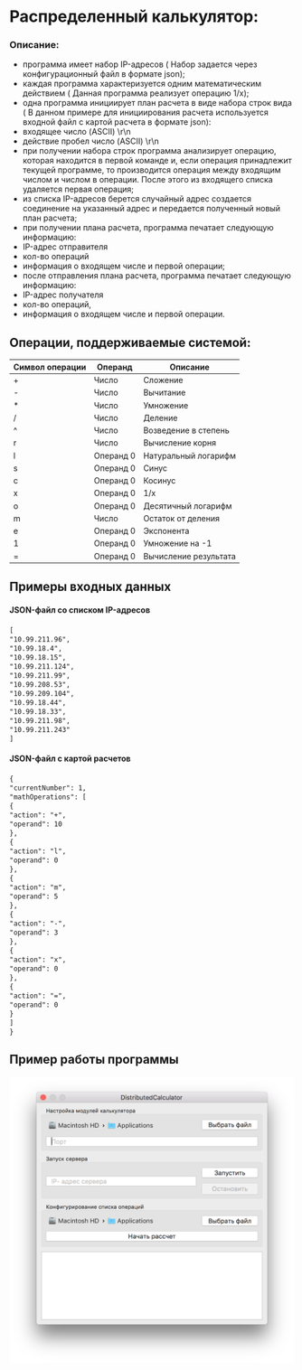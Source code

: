 

# Распределенный калькулятор:
### Описание:
- программа имеет набор IP-адресов ( Набор задается через конфигурационный файл в формате json);
- каждая программа характеризуется одним математическим действием ( Данная программа реализует операцию 1/x);
- одна программа инициирует план расчета в виде набора строк вида ( В данном примере для инициирования расчета используется входной файл с картой расчета в формате json):
- входящее число (ASCII) \r\n
- действие пробел число (ASCII) \r\n
- при получении набора строк программа анализирует операцию, которая находится в первой команде и, если операция принадлежит текущей программе, то производится операция между входящим числом и числом в операции. После этого из входящего списка удаляется первая операция;
- из списка IP-адресов берется случайный адрес создается соединение на указанный адрес и передается полученный новый план расчета;
- при получении плана расчета, программа печатает следующую информацию:
- IP-адрес отправителя
- кол-во операций
- информация о входящем числе и первой операции;
- после отправления плана расчета, программа печатает следующую информацию:
- IP-адрес получателя
- кол-во операций,
- информация о входящем числе и первой операции.

## Операции, поддерживаемые системой:

|Символ операции |Операнд       | Описание
|--|-------------------------------|-----------------------------|
|+|Число|Сложение|
|-|Число|Вычитание|
|*|Число|Умножение|
|/|Число|Деление|
|^|Число|Возведение в степень|
|r|Число|Вычисление корня|
|l|Операнд 0|Натуральный логарифм|
|s|Операнд 0|Синус|
|c|Операнд 0|Косинус|
|x|Операнд 0| 1/x|
|o|Операнд 0|Десятичный логарифм|
|m|Число|Остаток от деления|
|e|Операнд 0|Экспонента|
|1|Операнд 0|Умножение на -1|
|=|Операнд 0|Вычисление результата|

## Примеры входных данных
#### JSON-файл со списком IP-адресов
```
[
"10.99.211.96",
"10.99.18.4",
"10.99.18.15",
"10.99.211.124",
"10.99.211.99",
"10.99.208.53",
"10.99.209.104",
"10.99.18.44",
"10.99.18.33",
"10.99.211.98",
"10.99.211.243"
]
```
#### JSON-файл с картой расчетов
```
{
"currentNumber": 1,
"mathOperations": [
{
"action": "+",
"operand": 10
},
{
"action": "l",
"operand": 0
},
{
"action": "m",
"operand": 5
},
{
"action": "-",
"operand": 3
},
{
"action": "x",
"operand": 0
},
{
"action": "=",
"operand": 0
}
]
}

```
## Пример работы программы
![example](https://raw.githubusercontent.com/nataliii1245/DistributedCalculator/master/ScreenShot.png)
